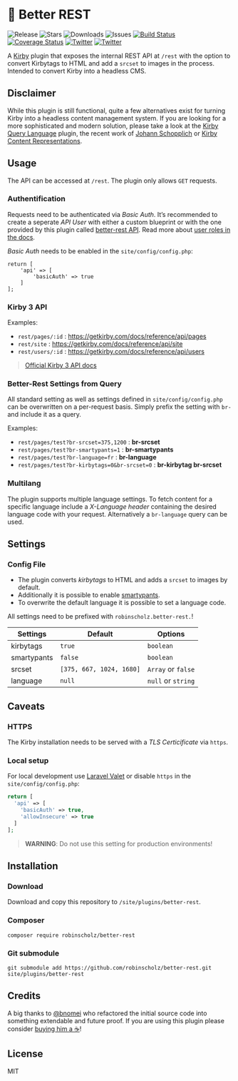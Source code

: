 # 🤝 Better REST

![Release](https://flat.badgen.net/packagist/v/robinscholz/better-rest?color=f28d1a)
![Stars](https://flat.badgen.net/packagist/ghs/robinscholz/better-rest?color=gray)
![Downloads](https://flat.badgen.net/packagist/dt/robinscholz/better-rest?color=gray)
![Issues](https://flat.badgen.net/packagist/ghi/robinscholz/better-rest?color=yellow)
[![Build Status](https://flat.badgen.net/travis/robinscholz/better-rest)](https://travis-ci.com/robinscholz/better-rest)
[![Coverage Status](https://flat.badgen.net/coveralls/c/github/robinscholz/better-rest)](https://coveralls.io/github/robinscholz/better-rest) 
[![Twitter](https://flat.badgen.net/badge/twitter/RobinScholz)](https://twitter.com/RobinScholz)
[![Twitter](https://flat.badgen.net/badge/twitter/bnomei)](https://twitter.com/bnomei)

A [Kirby](https://getkirby.com) plugin that exposes the internal REST API at `/rest` with the option to convert Kirbytags to HTML and add a `srcset` to images in the process. Intended to convert Kirby into a headless CMS.

## Disclaimer

While this plugin is still functional, quite a few alternatives exist for turning Kirby into a headless content management system. If you are looking for a more sophisticated and modern solution, please take a look at the [Kirby Query Language](https://github.com/getkirby/kql) plugin, the recent work of [Johann Schopplich](https://github.com/johannschopplich) or [Kirby Content Representations](https://getkirby.com/docs/guide/templates/content-representations).

## Usage

The API can be accessed at `/rest`. The plugin only allows `GET` requests.

### Authentification
Requests need to be authenticated via _Basic Auth_. It’s recommended to create a seperate _API User_ with either a custom blueprint or with the one provided by this plugin called [better-rest API](https://github.com/robinscholz/better-rest/blob/master/blueprints/users/betterrest.yml). Read more about [user roles in the docs](https://getkirby.com/docs/guide/users/roles).

_Basic Auth_ needs to be enabled in the `site/config/config.php`:

```
return [
    'api' => [
        'basicAuth' => true
    ]
];
```

### Kirby 3 API

Examples:

- `rest/pages/:id` : https://getkirby.com/docs/reference/api/pages
- `rest/site` : https://getkirby.com/docs/reference/api/site
- `rest/users/:id` : https://getkirby.com/docs/reference/api/users

> [Official Kirby 3 API docs](https://getkirby.com/docs/reference/api/)

### Better-Rest Settings from Query

All standard setting as well as settings defined in `site/config/config.php` can be overwritten on a per-request basis. Simply prefix the setting with `br-` and include it as a query.

Examples:

- `rest/pages/test?br-srcset=375,1200` : **br-srcset**
- `rest/pages/test?br-smartypants=1` : **br-smartypants**
- `rest/pages/test?br-language=fr` : **br-language**
- `rest/pages/test?br-kirbytags=0&br-srcset=0` : **br-kirbytag br-srcset**

### Multilang
The plugin supports multiple language settings. To fetch content for a specific language include a _X-Language header_ containing the desired language code with your request. Alternatively a `br-language` query can be used.

## Settings

### Config File

- The plugin converts _kirbytags_ to HTML and adds a `srcset` to images by default.
- Additionally it is possible to enable [smartypants](https://michelf.ca/projects/php-smartypants/).
- To overwrite the default language it is possible to set a language code.

All settings need to be prefixed with `robinscholz.better-rest.`!

| Settings    | Default                  | Options            |
| ----------- | ------------------------ | ------------------ |
| kirbytags   | `true`                   | `boolean`          |
| smartypants | `false`                  | `boolean`          |
| srcset      | `[375, 667, 1024, 1680]` | `Array` or `false` |
| language    | `null`                   | `null` or `string` |

## Caveats

### HTTPS
The Kirby installation needs to be served with a _TLS Certicificate_ via `https`.

### Local setup
For local development use [Laravel Valet](https://laravel.com/docs/master/valet) or disable `https` in the `site/config/config.php`:

``` php
return [
  'api' => [
    'basicAuth' => true,
    'allowInsecure' => true
  ]
];
```
> **WARNING**: Do not use this setting for production environments!

## Installation

### Download
Download and copy this repository to `/site/plugins/better-rest`.

### Composer 
```
composer require robinscholz/better-rest
```

### Git submodule
```
git submodule add https://github.com/robinscholz/better-rest.git site/plugins/better-rest
```

## Credits
A big thanks to [@bnomei](https://github.com/bnomei) who refactored the initial source code into something extendable and future proof. If you are using this plugin please consider [buying him a ☕](https://buymeacoff.ee/bnomei)!

## License
MIT
